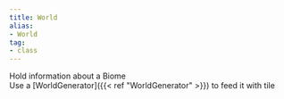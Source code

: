 ```yaml
---
title: World
alias: 
- World
tag: 
- class
---
```

Hold information about a Biome\
Use a [WorldGenerator]({{< ref "WorldGenerator" >}}) to feed it with tile
